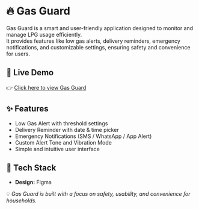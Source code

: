 # 🔥 Gas Guard  

Gas Guard is a smart and user-friendly application designed to monitor and manage LPG usage efficiently.  
It provides features like low gas alerts, delivery reminders, emergency notifications, and customizable settings, ensuring safety and convenience for users.  

## 🚀 Live Demo  
👉 [Click here to view Gas Guard](https://www.figma.com/proto/VeEPdmJskvAlpZqFjbxETg/Untitled?node-id=1-2&t=LbKn5TZWJDYsmPNl-1&scaling=scale-down&content-scaling=fixed&page-id=0%3A1&starting-point-node-id=1%3A2&show-proto-sidebar=1)  

## ✨ Features  
- Low Gas Alert with threshold settings  
- Delivery Reminder with date & time picker  
- Emergency Notifications (SMS / WhatsApp / App Alert)  
- Custom Alert Tone and Vibration Mode  
- Simple and intuitive user interface  

## 📌 Tech Stack  
- **Design:** Figma  


💡 *Gas Guard is built with a focus on safety, usability, and convenience for households.*
